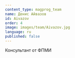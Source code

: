 ```yaml
---
content_type: magprog_team
name: Денис Айвазов
id: Aivazov
order: 4
image: images/team/Aivazov.jpg
language: ru
published: false
---
```

Консультант от ФПМИ
